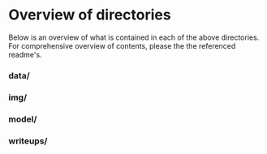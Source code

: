 # Overview of directories

Below is an overview of what is contained in each of the above directories. 
For comprehensive overview of contents, please the the referenced readme's.

### data/

### img/

### model/

### writeups/
